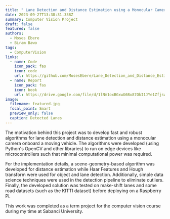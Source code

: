```yaml
---
title: " Lane Detection and Distance Estimation using a Monocular Camera"
date: 2023-09-27T13:38:31.338Z
summary: C﻿omputer Vision Project
draft: false
featured: false
authors:
  - Moses Ebere
  - Biram Bawo
tags:
  - ComputerVision
links:
  - name: Code
    icon_pack: fas
    icon: code
    url: https://github.com/MosesEbere/Lane_Detection_and_Distance_Estimation
  - name: Report
    icon_pack: fas
    icon: book
    url: https://drive.google.com/file/d/1lNm1oxBGxwG6Bx87OkI1JYe1Zfjsw9r6/view?usp=sharing
image:
  filename: featured.jpg
  focal_point: Smart
  preview_only: false
  caption: Detected Lanes
---
```

The motivation behind this project was to develop fast and robust algorithms for lane detection and distance estimation using a monocular camera onboard a moving vehicle. The algorithms were developed (using Python's OpenCV and other libraries) to run on edge devices like microcontrollers such that minimal computational power was required.

F﻿or the implementation details,  a scene-geometry-based algorithm was developed for distance estimation while Haar Features and Hough transform were used for object and lane detection. Additionally, simple data science techniques were used in the detection pipeline to eliminate outliers. Finally, the developed solution was tested on make-shift lanes and some road datasets (such as the KITTI dataset) before deploying on a Raspberry Pi.

T﻿his work was completed as a term project for the computer vision course during my time at Sabanci University.
